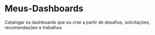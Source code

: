 # Meus-Dashboards
Catalogar os dashboards que eu criei a partir de desafios, solicitações, recomendações e trabalhos


   
